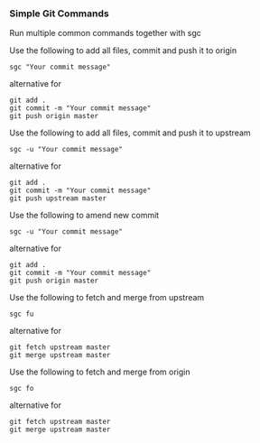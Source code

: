### Simple Git Commands
Run multiple common commands together with sgc

Use the following to add all files, commit and push it to origin

```
sgc "Your commit message"
```


alternative for 


```
git add .
git commit -m "Your commit message"
git push origin master
```
Use the following to add all files, commit and push it to upstream

```
sgc -u "Your commit message"
```


alternative for 

```
git add .
git commit -m "Your commit message"
git push upstream master
```

Use the following to amend new commit

```
sgc -u "Your commit message"
```

alternative for 

```
git add .
git commit -m "Your commit message"
git push origin master
```
Use the following to fetch and merge from upstream

```
sgc fu
```


alternative for 

```
git fetch upstream master
git merge upstream master
```

Use the following to fetch and merge from origin

```
sgc fo
```

alternative for 

```
git fetch upstream master
git merge upstream master
```